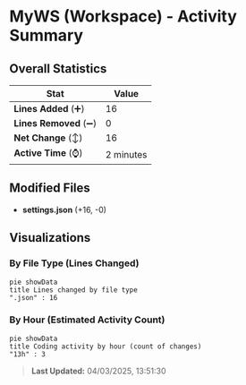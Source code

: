 # MyWS (Workspace) - Activity Summary 

## Overall Statistics

| Stat                   | Value                                                             |
| ---------------------- | ----------------------------------------------------------------- |
| **Lines Added** (➕)   | 16                                          |
| **Lines Removed** (➖) | 0                                        |
| **Net Change** (↕)    | 16                |
| **Active Time** (⌚)   | 2 minutes |


## Modified Files
- **settings.json** (+16, -0)

## Visualizations

### By File Type (Lines Changed)

```mermaid
pie showData
title Lines changed by file type
".json" : 16
```

### By Hour (Estimated Activity Count)

```mermaid
pie showData
title Coding activity by hour (count of changes)
"13h" : 3
```


> **Last Updated:** 04/03/2025, 13:51:30